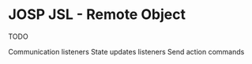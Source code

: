 # JOSP JSL - Remote Object

TODO

Communication listeners
State updates listeners
Send action commands

